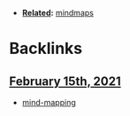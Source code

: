 - **[Related](<Related.md>):** [mindmaps](<mindmaps.md>)

# Backlinks
## [February 15th, 2021](<February 15th, 2021.md>)
- [mind-mapping](<mind-mapping.md>)

